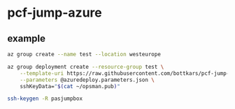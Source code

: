 # pcf-jump-azure

## example

```bash
az group create --name test --location westeurope
```

```bash
az group deployment create --resource-group test \
    --template-uri https://raw.githubusercontent.com/bottkars/pcf-jump-azure/master/azuredeploy.json \
    --parameters @azuredeploy.parameters.json \
    sshKeyData="$(cat ~/opsman.pub)"
```

```bash
ssh-keygen -R pasjumpbox
```

